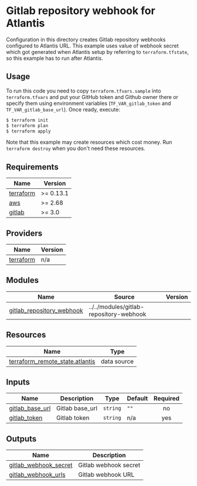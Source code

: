 # Gitlab repository webhook for Atlantis

Configuration in this directory creates Gitlab repository webhooks configured to Atlantis URL. This example uses value of webhook secret which got generated when Atlantis setup by referring to `terraform.tfstate`, so this example has to run after Atlantis.

## Usage

To run this code you need to copy `terraform.tfvars.sample` into `terraform.tfvars` and put your GitHub token and Github owner there or specify them using environment variables (`TF_VAR_gitlab_token` and `TF_VAR_gitlab_base_url`). Once ready, execute:

```bash
$ terraform init
$ terraform plan
$ terraform apply
```

Note that this example may create resources which cost money. Run `terraform destroy` when you don't need these resources.

<!-- BEGINNING OF PRE-COMMIT-TERRAFORM DOCS HOOK -->
## Requirements

| Name | Version |
|------|---------|
| <a name="requirement_terraform"></a> [terraform](#requirement\_terraform) | >= 0.13.1 |
| <a name="requirement_aws"></a> [aws](#requirement\_aws) | >= 2.68 |
| <a name="requirement_gitlab"></a> [gitlab](#requirement\_gitlab) | >= 3.0 |

## Providers

| Name | Version |
|------|---------|
| <a name="provider_terraform"></a> [terraform](#provider\_terraform) | n/a |

## Modules

| Name | Source | Version |
|------|--------|---------|
| <a name="module_gitlab_repository_webhook"></a> [gitlab\_repository\_webhook](#module\_gitlab\_repository\_webhook) | ../../modules/gitlab-repository-webhook |  |

## Resources

| Name | Type |
|------|------|
| [terraform_remote_state.atlantis](https://registry.terraform.io/providers/hashicorp/terraform/latest/docs/data-sources/remote_state) | data source |

## Inputs

| Name | Description | Type | Default | Required |
|------|-------------|------|---------|:--------:|
| <a name="input_gitlab_base_url"></a> [gitlab\_base\_url](#input\_gitlab\_base\_url) | Gitlab base\_url | `string` | `""` | no |
| <a name="input_gitlab_token"></a> [gitlab\_token](#input\_gitlab\_token) | Gitlab token | `string` | n/a | yes |

## Outputs

| Name | Description |
|------|-------------|
| <a name="output_gitlab_webhook_secret"></a> [gitlab\_webhook\_secret](#output\_gitlab\_webhook\_secret) | Gitlab webhook secret |
| <a name="output_gitlab_webhook_urls"></a> [gitlab\_webhook\_urls](#output\_gitlab\_webhook\_urls) | Gitlab webhook URL |
<!-- END OF PRE-COMMIT-TERRAFORM DOCS HOOK -->
